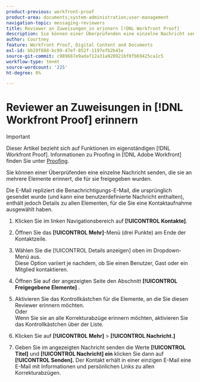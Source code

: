 ```yaml
---
product-previous: workfront-proof
product-area: documents;system-administration;user-management
navigation-topic: messaging-reviewers
title: Reviewer an Zuweisungen in erinnern [!DNL Workfront Proof]
description: Sie können einer Überprüfenden eine einzelne Nachricht senden, die sie an mehrere Elemente erinnert, die für sie freigegeben wurden.
author: Courtney
feature: Workfront Proof, Digital Content and Documents
exl-id: bb29f888-bc99-47ef-852f-1197efb2b41e
source-git-commit: c989687e9adaf12a31a920921bf8fb69425ca1c5
workflow-type: tm+mt
source-wordcount: '225'
ht-degree: 0%

---
```


# Reviewer an Zuweisungen in [!DNL Workfront Proof] erinnern

>[!IMPORTANT]
>
>Dieser Artikel bezieht sich auf Funktionen im eigenständigen [!DNL Workfront Proof]. Informationen zu Proofing in [!DNL Adobe Workfront] finden Sie unter [Proofing](../../../review-and-approve-work/proofing/proofing.md).

Sie können einer Überprüfenden eine einzelne Nachricht senden, die sie an mehrere Elemente erinnert, die für sie freigegeben wurden.

Die E-Mail repliziert die Benachrichtigungs-E-Mail, die ursprünglich gesendet wurde (und kann eine benutzerdefinierte Nachricht enthalten), enthält jedoch Details zu allen Elementen, für die Sie eine Kontaktaufnahme ausgewählt haben.

1. Klicken Sie im linken Navigationsbereich auf **[!UICONTROL Kontakte]**.
1. Öffnen Sie das **[!UICONTROL Mehr]**-Menü (drei Punkte) am Ende der Kontaktzeile.
1. Wählen Sie die [!UICONTROL Details anzeigen] oben im Dropdown-Menü aus.\
   Diese Option variiert je nachdem, ob Sie einen Benutzer, Gast oder ein Mitglied kontaktieren.
1. Öffnen Sie auf der angezeigten Seite den Abschnitt **[!UICONTROL Freigegebene Elemente]** .
1. Aktivieren Sie das Kontrollkästchen für die Elemente, an die Sie diesen Reviewer erinnern möchten.\
   Oder\
   Wenn Sie sie an alle Korrekturabzüge erinnern möchten, aktivieren Sie das Kontrollkästchen über der Liste.

1. Klicken Sie auf **[!UICONTROL Mehr]** > **[!UICONTROL Nachricht.]**

1. Geben Sie im angezeigten **&#x200B;**&#x200B;Nachricht senden die Werte **[!UICONTROL Titel]** und **[!UICONTROL Nachricht] ein** klicken Sie dann auf **[!UICONTROL Senden].**&#x200B; Der Kontakt erhält in einer einzigen E-Mail eine E-Mail mit Informationen und persönlichen Links zu allen Korrekturabzügen.


